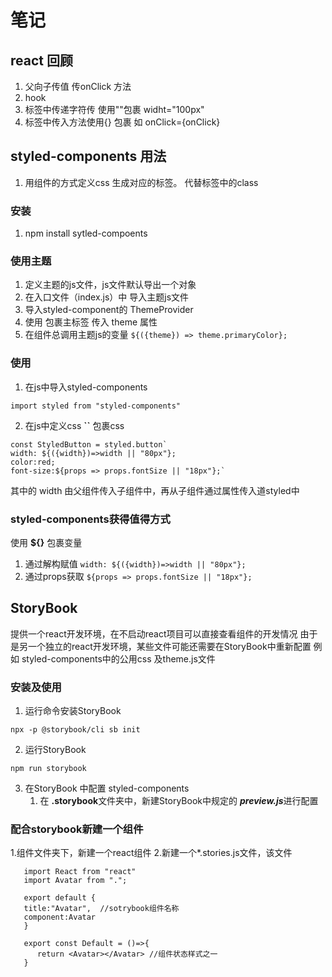 # 笔记
## react 回顾
1. 父向子传值 传onClick 方法
2. hook
3. 标签中传递字符传 使用""包裹 widht="100px"
4. 标签中传入方法使用{} 包裹 如 onClick={onClick}

## styled-components 用法
1. 用组件的方式定义css 生成对应的标签。
代替标签中的class

### 安装 
1. npm install sytled-compoents 
### 使用主题
1. 定义主题的js文件，js文件默认导出一个对象
2. 在入口文件（index.js）中 导入主题js文件
3. 导入styled-component的 ThemeProvider 
4. 使用 <ThemeProvider  theme={theme}> 包裹主标签 传入 theme 属性
5. 在组件总调用主题js的变量
`
${({theme}) => theme.primaryColor};
`

### 使用
1. 在js中导入styled-components
```
import styled from "styled-components"
```
2. 在js中定义css **``** 包裹css
```
const StyledButton = styled.button`
width: ${({width})=>width || "80px"};
color:red;
font-size:${props => props.fontSize || "18px"};`
```
其中的 width 由父组件传入子组件中，再从子组件通过属性传入道styled中

### styled-components获得值得方式
使用 **${}** 包裹变量
1. 通过解构赋值
`
width: ${({width})=>width || "80px"};
`
2. 通过props获取
`
${props => props.fontSize || "18px"};
`

## StoryBook
提供一个react开发环境，在不启动react项目可以直接查看组件的开发情况
由于是另一个独立的react开发环境，某些文件可能还需要在StoryBook中重新配置
例如 styled-components中的公用css 及theme.js文件
### 安装及使用
1. 运行命令安装StoryBook
```
npx -p @storybook/cli sb init
```

2. 运行StoryBook
``` 
npm run storybook 
```

3. 在StoryBook 中配置 styled-components 
   1. 在 **.storybook**文件夹中，新建StoryBook中规定的 ***preview.js***进行配置


### 配合storybook新建一个组件
   1.组件文件夹下，新建一个react组件
   2.新建一个*.stories.js文件，该文件
   ```
      import React from "react"
      import Avatar from ".";

      export default {
      title:"Avatar",  //sotrybook组件名称
      component:Avatar
      }

      export const Default = ()=>{
         return <Avatar></Avatar> //组件状态样式之一
      }
   ```